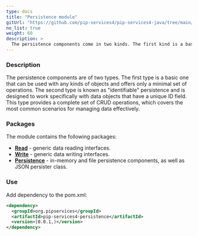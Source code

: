 ```yaml
---
type: docs
title: "Persistence module"
gitUrl: "https://github.com/pip-services4/pip-services4-java/tree/main/pip-services4-persistence-java"
no_list: true
weight: 60
description: > 
  The persistence components come in two kinds. The first kind is a basic persistence that can work with any object types and provides only minimal set of operations. The second kind is called “identifieable” persistence and works with “identifable” data objects, i.e. objects that have unique ID field. The identifiable persistence provides a full set or CRUD operations that covers most common cases.
---
```


### Description
The persistence components are of two types. The first type is a basic one that can be used with any kinds of objects and offers only a minimal set of operations. The second type is known as "identifiable" persistence and is designed to work specifically with data objects that have a unique ID field. This type provides a complete set of CRUD operations, which covers the most common scenarios for managing data effectively.

### Packages

The module contains the following packages:

- [**Read**](read) - generic data reading interfaces.
- [**Write**](write) - generic data writing interfaces.
- [**Persistence**](persistence) - in-memory and file persistence components, as well as JSON persister class.


### Use
Add dependency to the pom.xml:
```xml
<dependency>
  <groupId>org.pipservices</groupId>
  <artifactId>pip-services4-persistence</artifactId>
  <version>[0.0.1,)</version>
</dependency>
```
